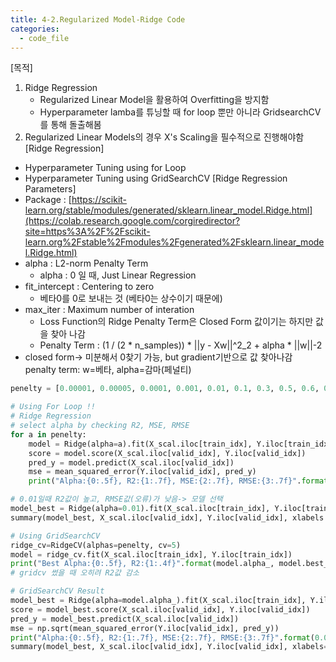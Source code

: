 ```yaml
---
title: 4-2.Regularized Model-Ridge Code
categories:
  - code_file
---
```


[목적]
1. Ridge Regression
    - Regularized Linear Model을 활용하여 Overfitting을 방지함
    - Hyperparameter lamba를 튜닝할 때 for loop 뿐만 아니라 GridsearchCV를 통해 돌출해봄
2. Regularized Linear Models의 경우 X's Scaling을 필수적으로 진행해야함
[Ridge Regression]
- Hyperparameter Tuning using for Loop
- Hyperparameter Tuning using GridSearchCV
[Ridge Regression Parameters]
- Package : [https://scikit-learn.org/stable/modules/generated/sklearn.linear_model.Ridge.html](https://colab.research.google.com/corgiredirector?site=https%3A%2F%2Fscikit-learn.org%2Fstable%2Fmodules%2Fgenerated%2Fsklearn.linear_model.Ridge.html)
- alpha : L2-norm Penalty Term
    - alpha : 0 일 때, Just Linear Regression
- fit_intercept : Centering to zero
    - 베타0를 0로 보내는 것 (베타0는 상수이기 때문에)
- max_iter : Maximum number of interation
    - Loss Function의 Ridge Penalty Term은 Closed Form 값이기는 하지만 값을 찾아 나감
    - Penalty Term : (1 / (2 * n_samples)) * ||y - Xw||^2_2 + alpha * ||w||-2
- closed form-> 미분해서 0찾기 가능, but gradient기반으로 값 찾아나감 penalty term: w=베타, alpha=감마(페널티)

```python
penelty = [0.00001, 0.00005, 0.0001, 0.001, 0.01, 0.1, 0.3, 0.5, 0.6, 0.7, 0.9, 1, 10]

# Using For Loop !!
# Ridge Regression
# select alpha by checking R2, MSE, RMSE
for a in penelty:
    model = Ridge(alpha=a).fit(X_scal.iloc[train_idx], Y.iloc[train_idx])
    score = model.score(X_scal.iloc[valid_idx], Y.iloc[valid_idx])
    pred_y = model.predict(X_scal.iloc[valid_idx])
    mse = mean_squared_error(Y.iloc[valid_idx], pred_y)
    print("Alpha:{0:.5f}, R2:{1:.7f}, MSE:{2:.7f}, RMSE:{3:.7f}".format(a, score, mse, np.sqrt(mse)))
```

```python
# 0.01일때 R2값이 높고, RMSE값(오류)가 낮음-> 모델 선택
model_best = Ridge(alpha=0.01).fit(X_scal.iloc[train_idx], Y.iloc[train_idx])
summary(model_best, X_scal.iloc[valid_idx], Y.iloc[valid_idx], xlabels = X_scal.columns)
```

```python
# Using GridSearchCV
ridge_cv=RidgeCV(alphas=penelty, cv=5)
model = ridge_cv.fit(X_scal.iloc[train_idx], Y.iloc[train_idx])
print("Best Alpha:{0:.5f}, R2:{1:.4f}".format(model.alpha_, model.best_score_))
# gridcv 썼을 때 오히려 R2값 감소
```

```python
# GridSearchCV Result
model_best = Ridge(alpha=model.alpha_).fit(X_scal.iloc[train_idx], Y.iloc[train_idx])
score = model_best.score(X_scal.iloc[valid_idx], Y.iloc[valid_idx])
pred_y = model_best.predict(X_scal.iloc[valid_idx])
mse = np.sqrt(mean_squared_error(Y.iloc[valid_idx], pred_y))
print("Alpha:{0:.5f}, R2:{1:.7f}, MSE:{2:.7f}, RMSE:{3:.7f}".format(0.01, score, mse, np.sqrt(mse)))
summary(model_best, X_scal.iloc[valid_idx], Y.iloc[valid_idx], xlabels=X_scal.columns)
```
